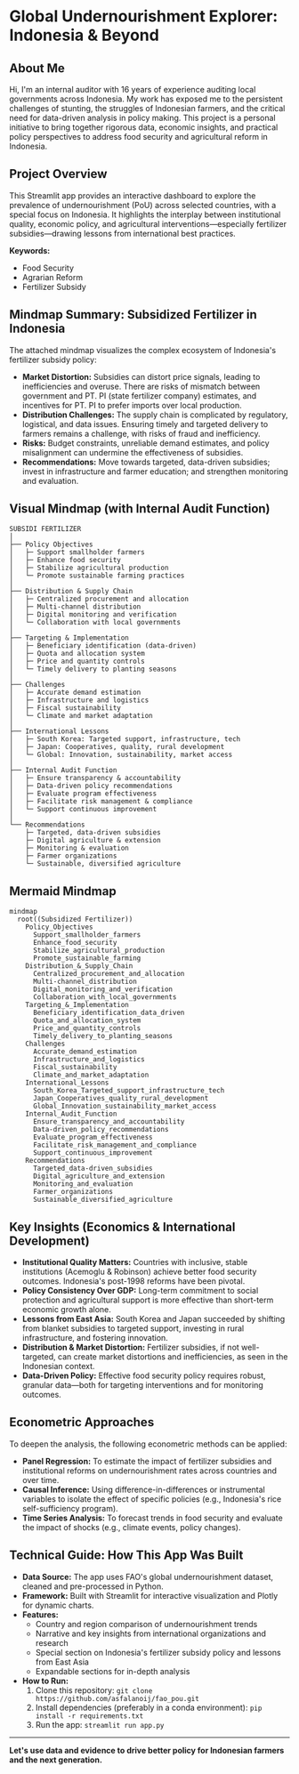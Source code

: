 # Global Undernourishment Explorer: Indonesia & Beyond

## About Me

Hi, I'm an internal auditor with 16 years of experience auditing local governments across Indonesia. My work has exposed me to the persistent challenges of stunting, the struggles of Indonesian farmers, and the critical need for data-driven analysis in policy making. This project is a personal initiative to bring together rigorous data, economic insights, and practical policy perspectives to address food security and agricultural reform in Indonesia.

## Project Overview

This Streamlit app provides an interactive dashboard to explore the prevalence of undernourishment (PoU) across selected countries, with a special focus on Indonesia. It highlights the interplay between institutional quality, economic policy, and agricultural interventions—especially fertilizer subsidies—drawing lessons from international best practices.

**Keywords:**
- Food Security
- Agrarian Reform
- Fertilizer Subsidy

## Mindmap Summary: Subsidized Fertilizer in Indonesia

The attached mindmap visualizes the complex ecosystem of Indonesia's fertilizer subsidy policy:
- **Market Distortion:** Subsidies can distort price signals, leading to inefficiencies and overuse. There are risks of mismatch between government and PT. PI (state fertilizer company) estimates, and incentives for PT. PI to prefer imports over local production.
- **Distribution Challenges:** The supply chain is complicated by regulatory, logistical, and data issues. Ensuring timely and targeted delivery to farmers remains a challenge, with risks of fraud and inefficiency.
- **Risks:** Budget constraints, unreliable demand estimates, and policy misalignment can undermine the effectiveness of subsidies.
- **Recommendations:** Move towards targeted, data-driven subsidies; invest in infrastructure and farmer education; and strengthen monitoring and evaluation.

## Visual Mindmap (with Internal Audit Function)

```
SUBSIDI FERTILIZER
│
├── Policy Objectives
│   ├─ Support smallholder farmers
│   ├─ Enhance food security
│   ├─ Stabilize agricultural production
│   └─ Promote sustainable farming practices
│
├── Distribution & Supply Chain
│   ├─ Centralized procurement and allocation
│   ├─ Multi-channel distribution
│   ├─ Digital monitoring and verification
│   └─ Collaboration with local governments
│
├── Targeting & Implementation
│   ├─ Beneficiary identification (data-driven)
│   ├─ Quota and allocation system
│   ├─ Price and quantity controls
│   └─ Timely delivery to planting seasons
│
├── Challenges
│   ├─ Accurate demand estimation
│   ├─ Infrastructure and logistics
│   ├─ Fiscal sustainability
│   └─ Climate and market adaptation
│
├── International Lessons
│   ├─ South Korea: Targeted support, infrastructure, tech
│   ├─ Japan: Cooperatives, quality, rural development
│   └─ Global: Innovation, sustainability, market access
│
├── Internal Audit Function
│   ├─ Ensure transparency & accountability
│   ├─ Data-driven policy recommendations
│   ├─ Evaluate program effectiveness
│   ├─ Facilitate risk management & compliance
│   └─ Support continuous improvement
│
└── Recommendations
    ├─ Targeted, data-driven subsidies
    ├─ Digital agriculture & extension
    ├─ Monitoring & evaluation
    ├─ Farmer organizations
    └─ Sustainable, diversified agriculture
```

## Mermaid Mindmap

```mermaid
mindmap
  root((Subsidized Fertilizer))
    Policy_Objectives
      Support_smallholder_farmers
      Enhance_food_security
      Stabilize_agricultural_production
      Promote_sustainable_farming
    Distribution_&_Supply_Chain
      Centralized_procurement_and_allocation
      Multi-channel_distribution
      Digital_monitoring_and_verification
      Collaboration_with_local_governments
    Targeting_&_Implementation
      Beneficiary_identification_data_driven
      Quota_and_allocation_system
      Price_and_quantity_controls
      Timely_delivery_to_planting_seasons
    Challenges
      Accurate_demand_estimation
      Infrastructure_and_logistics
      Fiscal_sustainability
      Climate_and_market_adaptation
    International_Lessons
      South_Korea_Targeted_support_infrastructure_tech
      Japan_Cooperatives_quality_rural_development
      Global_Innovation_sustainability_market_access
    Internal_Audit_Function
      Ensure_transparency_and_accountability
      Data-driven_policy_recommendations
      Evaluate_program_effectiveness
      Facilitate_risk_management_and_compliance
      Support_continuous_improvement
    Recommendations
      Targeted_data-driven_subsidies
      Digital_agriculture_and_extension
      Monitoring_and_evaluation
      Farmer_organizations
      Sustainable_diversified_agriculture
```

## Key Insights (Economics & International Development)

- **Institutional Quality Matters:** Countries with inclusive, stable institutions (Acemoglu & Robinson) achieve better food security outcomes. Indonesia's post-1998 reforms have been pivotal.
- **Policy Consistency Over GDP:** Long-term commitment to social protection and agricultural support is more effective than short-term economic growth alone.
- **Lessons from East Asia:** South Korea and Japan succeeded by shifting from blanket subsidies to targeted support, investing in rural infrastructure, and fostering innovation.
- **Distribution & Market Distortion:** Fertilizer subsidies, if not well-targeted, can create market distortions and inefficiencies, as seen in the Indonesian context.
- **Data-Driven Policy:** Effective food security policy requires robust, granular data—both for targeting interventions and for monitoring outcomes.

## Econometric Approaches

To deepen the analysis, the following econometric methods can be applied:
- **Panel Regression:** To estimate the impact of fertilizer subsidies and institutional reforms on undernourishment rates across countries and over time.
- **Causal Inference:** Using difference-in-differences or instrumental variables to isolate the effect of specific policies (e.g., Indonesia's rice self-sufficiency program).
- **Time Series Analysis:** To forecast trends in food security and evaluate the impact of shocks (e.g., climate events, policy changes).

## Technical Guide: How This App Was Built

- **Data Source:** The app uses FAO's global undernourishment dataset, cleaned and pre-processed in Python.
- **Framework:** Built with Streamlit for interactive visualization and Plotly for dynamic charts.
- **Features:**
  - Country and region comparison of undernourishment trends
  - Narrative and key insights from international organizations and research
  - Special section on Indonesia's fertilizer subsidy policy and lessons from East Asia
  - Expandable sections for in-depth analysis
- **How to Run:**
  1. Clone this repository: `git clone https://github.com/asfalanoij/fao_pou.git`
  2. Install dependencies (preferably in a conda environment): `pip install -r requirements.txt`
  3. Run the app: `streamlit run app.py`

---

**Let's use data and evidence to drive better policy for Indonesian farmers and the next generation.** 